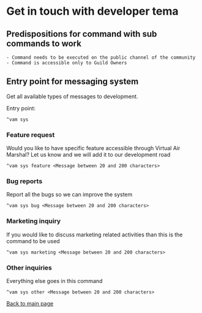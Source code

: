 # Get in touch with developer tema

## Predispositions for command with sub commands to work

```text
- Command needs to be executed on the public channel of the community
- Command is accessible only to Guild Owners
```
## Entry point for messaging system
Get all available types of messages to development.

Entry point: 

```text
^vam sys
```

### Feature request
Would you like to have specific feature accessible through Virtual Air Marshal? Let us know and we will 
add it to our development road

```text
^vam sys feature <Message between 20 and 200 characters>
```

### Bug reports

Report all the bugs so we can improve the system 

```text
^vam sys bug <Message between 20 and 200 characters>
```

### Marketing inquiry

If you would like to discuss marketing related activities than this is the command to be used 

```text
^vam sys marketing <Message between 20 and 200 characters>
```

### Other inquiries

Everything else goes in this command

```text
^vam sys other <Message between 20 and 200 characters>
```


[Back to main page](README.md)
